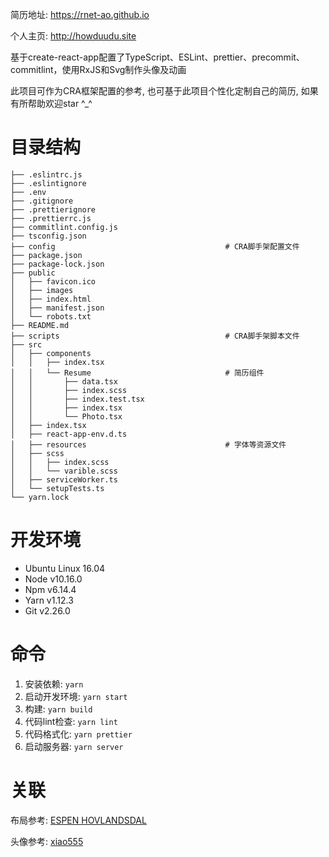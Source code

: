 简历地址: https://rnet-ao.github.io

个人主页: http://howduudu.site

基于create-react-app配置了TypeScript、ESLint、prettier、precommit、commitlint，使用RxJS和Svg制作头像及动画

此项目可作为CRA框架配置的参考, 也可基于此项目个性化定制自己的简历, 如果有所帮助欢迎star ^_^

# 目录结构

```
├── .eslintrc.js
├── .eslintignore
├── .env
├── .gitignore
├── .prettierignore
├── .prettierrc.js
├── commitlint.config.js
├── tsconfig.json
├── config                                      # CRA脚手架配置文件
├── package.json
├── package-lock.json
├── public
│   ├── favicon.ico
│   ├── images
│   ├── index.html
│   ├── manifest.json
│   └── robots.txt
├── README.md
├── scripts                                     # CRA脚手架脚本文件
├── src
│   ├── components
│   │   ├── index.tsx
│   │   └── Resume                              # 简历组件
│   │       ├── data.tsx
│   │       ├── index.scss
│   │       ├── index.test.tsx
│   │       ├── index.tsx
│   │       └── Photo.tsx
│   ├── index.tsx
│   ├── react-app-env.d.ts
│   ├── resources                               # 字体等资源文件
│   ├── scss
│   │   ├── index.scss
│   │   └── varible.scss
│   ├── serviceWorker.ts
│   └── setupTests.ts
└── yarn.lock
```

# 开发环境

* Ubuntu Linux 16.04
* Node v10.16.0
* Npm v6.14.4
* Yarn v1.12.3
* Git v2.26.0

# 命令

1. 安装依赖: `yarn`
2. 启动开发环境: `yarn start`
3. 构建: `yarn build`
4. 代码lint检查: `yarn lint`
5. 代码格式化: `yarn prettier`
6. 启动服务器: `yarn server`

# 关联

布局参考: [ESPEN HOVLANDSDAL](https://espen.codes/resume)

头像参考: [xiao555](https://xiao555.github.io/Resume/)

